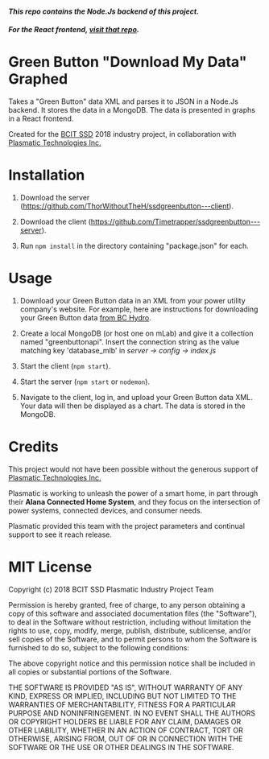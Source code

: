 #### *This repo contains the Node.Js backend of this project.*
#### *For the React frontend, [visit that repo](https://github.com/ThorWithoutTheH/ssdgreenbutton---client).*

# Green Button "Download My Data" Graphed

Takes a "Green Button" data XML and parses it to JSON in a Node.Js backend. It stores the data in a MongoDB. The data is presented in graphs in a React frontend.

Created for the [BCIT SSD](https://www.bcit.ca/study/programs/699ccertt) 2018 industry project, in collaboration with [Plasmatic Technologies Inc.](https://www.plasmatic.ai/)

# Installation

1. Download the server (https://github.com/ThorWithoutTheH/ssdgreenbutton---client).

2. Download the client (https://github.com/Timetrapper/ssdgreenbutton---server).

3. Run `npm install` in the directory containing "package.json" for each.

# Usage

1. Download your Green Button data in an XML from your power utility company's website.
For example, here are instructions for downloading your Green Button data [from BC Hydro](https://www.bchydro.com/search.html?q=Where+can+I+get+my+billing+and+electricity+use+history%3F&qid=1348&ir_type=3).

2. Create a local MongoDB (or host one on mLab) and give it a collection named "greenbuttonapi".
Insert the connection string as the value matching key 'database_mlb' in *server -> config -> index.js*

3. Start the client (`npm start`).

4. Start the server (`npm start` or `nodemon`).

5. Navigate to the client, log in, and upload your Green Button data XML. Your data will then be displayed as a chart. The data is stored in the MongoDB.

# Credits

This project would not have been possible without the generous support of [Plasmatic Technologies Inc.](https://www.plasmatic.ai/)

Plasmatic is working to unleash the power of a smart home, in part through their **Alana Connected Home System**, and they focus on the intersection of power systems, connected devices, and consumer needs.

Plasmatic provided this team with the project parameters and continual support to see it reach release.

# MIT License

Copyright (c) 2018 BCIT SSD Plasmatic Industry Project Team

Permission is hereby granted, free of charge, to any person obtaining a copy
of this software and associated documentation files (the "Software"), to deal
in the Software without restriction, including without limitation the rights
to use, copy, modify, merge, publish, distribute, sublicense, and/or sell
copies of the Software, and to permit persons to whom the Software is
furnished to do so, subject to the following conditions:

The above copyright notice and this permission notice shall be included in all
copies or substantial portions of the Software.

THE SOFTWARE IS PROVIDED "AS IS", WITHOUT WARRANTY OF ANY KIND, EXPRESS OR
IMPLIED, INCLUDING BUT NOT LIMITED TO THE WARRANTIES OF MERCHANTABILITY,
FITNESS FOR A PARTICULAR PURPOSE AND NONINFRINGEMENT. IN NO EVENT SHALL THE
AUTHORS OR COPYRIGHT HOLDERS BE LIABLE FOR ANY CLAIM, DAMAGES OR OTHER
LIABILITY, WHETHER IN AN ACTION OF CONTRACT, TORT OR OTHERWISE, ARISING FROM,
OUT OF OR IN CONNECTION WITH THE SOFTWARE OR THE USE OR OTHER DEALINGS IN THE
SOFTWARE.